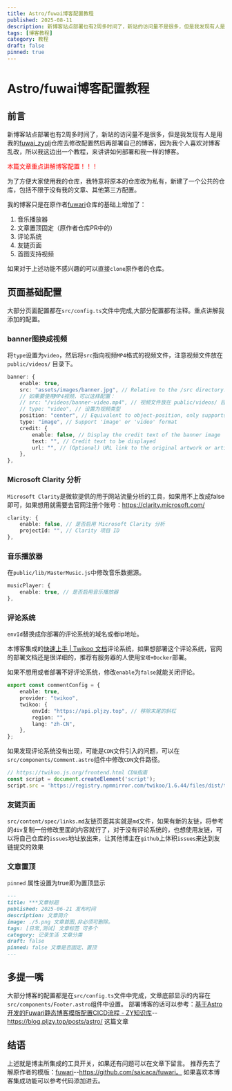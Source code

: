 ```yaml
---
title: Astro/fuwai博客配置教程
published: 2025-08-11
description: 新博客站点部署也有2周多时间了，新站的访问量不是很多，但是我发现有人是用我的fuwai_zyplj仓库去修改配置然后再部署自己的博客
tags: [博客教程]
category: 教程
draft: false 
pinned: true
---
```


# Astro/fuwai博客配置教程

## 前言

新博客站点部署也有2周多时间了，新站的访问量不是很多，但是我发现有人是用我的[fuwai_zyplj](https://github.com/ZyPLJ/fuwai_zyplj)仓库去修改配置然后再部署自己的博客，因为我个人喜欢对博客乱改，所以我这边出一个教程，来讲讲如何部署和我一样的博客。

<font color='red'>本篇文章重点讲解博客配置！！！</font>

为了方便大家使用我的仓库，我特意将原本的仓库改为私有，新建了一个公共的仓库，包括不限于没有我的文章、其他第三方配置。

我的博客只是在原作者[fuwari](https://github.com/saicaca/fuwari)仓库的基础上增加了：

1. 音乐播放器
2. 文章置顶固定（原作者仓库PR中的）
3. 评论系统
4. 友链页面
5. 首图支持视频

如果对于上述功能不感兴趣的可以直接`clone`原作者的仓库。

## 页面基础配置

大部分页面配置都在`src/config.ts`文件中完成,大部分配置都有注释。重点讲解我添加的配置。

### banner图换成视频

将`type`设置为`video`，然后将`src`指向视频`MP4`格式的视频文件，注意视频文件放在 `public/videos/` 目录下。

```ts
banner: {
    enable: true,
    src: "assets/images/banner.jpg", // Relative to the /src directory. Relative to the /public directory if it starts with '/'
    // 如果要使用MP4视频，可以这样配置：
    // src: "/videos/banner-video.mp4", // 视频文件放在 public/videos/ 目录下
    // type: "video", // 设置为视频类型
    position: "center", // Equivalent to object-position, only supports 'top', 'center', 'bottom'. 'center' by default
    type: "image", // Support 'image' or 'video' format
    credit: {
        enable: false, // Display the credit text of the banner image
        text: "", // Credit text to be displayed
        url: "", // (Optional) URL link to the original artwork or artist's page
    },
},
```

### Microsoft Clarity 分析

`Microsoft Clarity`是微软提供的用于网站流量分析的工具，如果用不上改成false即可，如果想用就需要去官网注册个账号：https://clarity.microsoft.com/

```ts
clarity: {
    enable: false, // 是否启用 Microsoft Clarity 分析
    projectId: "", // Clarity 项目 ID
},
```

### 音乐播放器

在`public/lib/MasterMusic.js`中修改音乐数据源。

```ts
musicPlayer: {
    enable: true, // 是否启用音乐播放器
},
```

### 评论系统

`envId`替换成你部署的评论系统的域名或者ip地址。

本博客集成的[快速上手 | Twikoo 文档](https://twikoo.js.org/quick-start.html)评论系统，如果想部署这个评论系统，官网的部署文档还是很详细的，推荐有服务器的人使用`宝塔+Docker`部署。

如果不想用或者部署不好评论系统，修改`enable`为`false`就能关闭评论。

```ts
export const commentConfig = {
	enable: true,
	provider: "twikoo",
	twikoo: {
		envId: "https://api.pljzy.top", // 移除末尾的斜杠
		region: "",
		lang: "zh-CN",
	},
};

```

如果发现评论系统没有出现，可能是`CDN`文件引入的问题，可以在`src/components/Comment.astro`组件中修改`CDN`文件路径。

```ts
// https://twikoo.js.org/frontend.html CDN指南
const script = document.createElement('script');
script.src = 'https://registry.npmmirror.com/twikoo/1.6.44/files/dist/twikoo.min.js' 
```

### 友链页面

`src/content/spec/links.md`友链页面其实就是`md`文件，如果有新的友链，将参考的`div`复制一份修改里面的内容就行了，对于没有评论系统的，也想使用友链，可以将自己仓库的`issues`地址放出来，让其他博主在`github`上体积`issues`来达到友链提交的效果

### 文章置顶

`pinned` 属性设置为true即为置顶显示

```markdown
---
title: ***文章标题
published: 2025-06-21 发布时间
description: 文章简介
image: ./5.png 文章首图,非必须可删除。
tags: [日常,测试] 文章标签 可多个 
category: 记录生活 文章分类
draft: false 
pinned: false 文章是否固定、置顶
---
```

## 多提一嘴

大部分博客的配置都是在`src/config.ts`文件中完成，文章底部显示的内容在`src/components/Footer.astro`组件中设置。
部署博客的话可以参考：[基于Astro开发的Fuwari静态博客模版配置CICD流程 - ZY知识库](https://blog.pljzy.top/posts/astro/基于astro开发的fuwari静态博客模版配置cicd流程/)--https://blog.pljzy.top/posts/astro/  这篇文章

## 结语

上述就是博主所集成的工具开关，如果还有问题可以在文章下留言。
推荐先去了解原作者的模版：[fuwari](https://github.com/saicaca/fuwari)--https://github.com/saicaca/fuwari。 如果喜欢本博客集成功能可以参考代码添加进去。